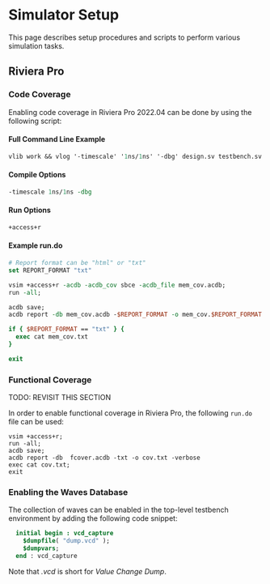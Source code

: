 # Simulator Setup

This page describes setup procedures and scripts to perform various simulation tasks.

## Riviera Pro

### Code Coverage

Enabling code coverage in Riviera Pro 2022.04 can be done by using the following script:

#### Full Command Line Example

```tcl
vlib work && vlog '-timescale' '1ns/1ns' '-dbg' design.sv testbench.sv  && vsim -c -do run.do
```

#### Compile Options

```tcl
-timescale 1ns/1ns -dbg
```

#### Run Options

```tcl
+access+r
```

#### Example run.do 

```tcl
# Report format can be "html" or "txt"
set REPORT_FORMAT "txt"

vsim +access+r -acdb -acdb_cov sbce -acdb_file mem_cov.acdb;
run -all;

acdb save;
acdb report -db mem_cov.acdb -$REPORT_FORMAT -o mem_cov.$REPORT_FORMAT -verbose

if { $REPORT_FORMAT == "txt" } {
  exec cat mem_cov.txt
}

exit
```

### Functional Coverage

TODO: REVISIT THIS SECTION

In order to enable functional coverage in Riviera Pro, the following `run.do` file can be used:

```riviera
vsim +access+r;
run -all;
acdb save;
acdb report -db  fcover.acdb -txt -o cov.txt -verbose  
exec cat cov.txt;
exit
```

### Enabling the Waves Database

The collection of waves can be enabled in the top-level testbench environment by adding the following code snippet:

```sv
  initial begin : vcd_capture
    $dumpfile( "dump.vcd" );
    $dumpvars;
  end : vcd_capture
```

Note that _.vcd_ is short for _Value Change Dump_.
